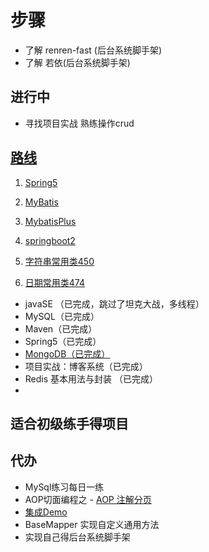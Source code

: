 # 步骤

- 了解 renren-fast  (后台系统脚手架)
- 了解 若依(后台系统脚手架)

## 进行中
- 寻找项目实战 熟练操作crud

## [路线](https://gitee.com/liyupi/code-roadmap/blob/main/docs/roadmap/Java%E5%AD%A6%E4%B9%A0%E8%B7%AF%E7%BA%BF.md)

1. [Spring5](https://www.bilibili.com/video/BV1Vf4y127N5)

2. [MyBatis](https://www.bilibili.com/video/BV1mW411M737)
3. [MybatisPlus](https://www.bilibili.com/video/BV1mW411M737)
4. [springboot2](https://www.bilibili.com/video/BV19K4y1L7MT)
5. [字符串常用类450](https://www.bilibili.com/video/BV1Kb411W75N)
6. [日期常用类474](https://www.bilibili.com/video/BV1Kb411W75N)


- javaSE （已完成，跳过了坦克大战，多线程）
- MySQL（已完成）
- Maven（已完成）
- Spring5（已完成）
- [MongoDB（已完成）](https://www.bilibili.com/video/BV18s411E78K?p=11&spm_id_from=pageDriver)
- 项目实战：博客系统（已完成）
- Redis 基本用法与封装 （已完成）
- 
## 适合初级练手得项目


## 代办

- MySql练习每日一练
- AOP切面编程之 - [AOP 注解分页](https://juejin.cn/post/7079661639078936589#heading-6)
- [集成Demo](https://github.com/xkcoding/spring-boot-demo)
- BaseMapper 实现自定义通用方法
- 实现自己得后台系统脚手架


